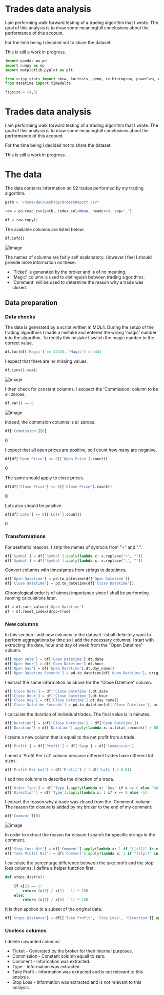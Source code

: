 # Trades data analysis
I am performing walk forward testing of a trading algorithm that I wrote.
The goal of this analysis is to draw some meaningfull conclusions about the performance of this account.

For the time being I decided not to share the dataset.

This is still a work in progress.
```python
import pandas as pd
import numpy as np
import matplotlib.pyplot as plt

from scipy.stats import skew, kurtosis, geom, rv_histogram, powerlaw, expon
from datetime import timedelta
```
```python
figsize = (4,3)
```
# Trades data analysis
I am performing walk forward testing of a trading algorithm that I wrote.
The goal of this analysis is to draw some meaningfull conclusions about the performance of this account.

For the time being I decided not to share the dataset.

This is still a work in progress.

# The data
The data contains information on 92 trades performed by my trading algorithm.
```python
path = "/home/dev/Desktop/OrdersReport.csv"
```
```python
raw = pd.read_csv(path, index_col=None, header=0, sep=",")
```
```python
df = raw.copy()
```
The available columns are listed below:
```python
df.info()
```
![image](https://github.com/user-attachments/assets/307940c2-a5a2-488b-bcaa-32b43778786d)

The names of columns are fairly self explanatory.
However I feel I should provide more information on these:

- 'Ticket' is generated by the broker and is of no meaning.
- 'Magic' column is used to distinguish between trading algorithms.
- 'Comment' will be used to determine the reason why a trade was closed.

## Data preparation
### Data checks
The data is generated by a script written in MQL4.
During the setup of the trading algorithms I made a mistake and entered the wrong 'magic' number into the algorithm.
To rectify this mistake I switch the magic number to the correct value.
```python
df.loc[df['Magic'] == 12345, 'Magic'] = 4444
```
I expect that there are no missing values.
```python
df.isna().sum()
```
![image](https://github.com/user-attachments/assets/374ff644-4489-4fa7-b1ed-c18d34ed47d9)

I then check for constant columns. I excpect the 'Commission' column to be all zeroes.
```python
df.var() == 0
```
![image](https://github.com/user-attachments/assets/eaa17ec3-b048-4c09-8bf3-f292b12d955f)

Indeed, the commision columns is all zeroes.
```python
df['Commission'][0]
```
0

I expect that all open prices are positive, so I count how many are negative.
```python
df[df['Open Price'] <= 0]['Open Price'].count()
```
0

The same should apply to close prices.
```python
df[df['Close Price'] <= 0]['Close Price'].count()
```
0

Lots also should be positive.
```python
df[df['Lots'] <= 0]['Lots'].count()
```
0

### Transformations
For aesthetic reasons, I strip the names of symbols from "+" and ".".
```python
df['Symbol'] = df['Symbol'].apply(lambda x: x.replace("+", ""))
df['Symbol'] = df['Symbol'].apply(lambda x: x.replace(".", ""))
```
Convert columns with timestamps from strings to datetimes.
```python
df['Open Datetime'] = pd.to_datetime(df['Open Datetime'])
df['Close Datetime'] = pd.to_datetime(df['Close Datetime'])
```
Chronological order is of utmost importance since I shall be performing running calculations later.
```python
df = df.sort_values('Open Datetime')
df = df.reset_index(drop=True)
````
### New columns
In this section I add new columns to the dataset.
I shall definitely want to perform aggregations by time so I add the necessary columns.
I start with extracting the date, hour and day of week from the "Open Datetime" column.
```python
df['Open Date'] = df['Open Datetime'].dt.date
df['Open Hour'] = df['Open Datetime'].dt.hour    
df['Open Day'] = df['Open Datetime'].dt.day_name()
df['Open Datetime Seconds'] = pd.to_datetime(df['Open Datetime'], origin='unix').astype('int')
```
I extract the same information as above for the "Close Datetime" column.
```python
df['Close Date'] = df['Close Datetime'].dt.date
df['Close Hour'] = df['Close Datetime'].dt.hour    
df['Close Day'] = df['Close Datetime'].dt.day_name()
df['Close Datetime Seconds'] = pd.to_datetime(df['Close Datetime'], origin='unix').astype('int')
```
I calculate the duration of individual trades. The final value is in minutes.
```python
df['Duration'] = (df['Close Datetime'] - df['Open Datetime'])
df['Duration'] = df['Duration'].apply(lambda x: x.total_seconds() / 60)
```
I create a new column that is equall to the net profit from a trade.
```python
df['Profit'] = df['Profit'] + df['Swap'] + df['Commission']
```
I need a 'Profit Per Lot' column because different trades have different lot sizes.
```python
df['Profit Per Lot'] = df['Profit'] / ( df['Lots'] / 0.01)
```
I add two columns to describe the direction of a trade.
```python
df['Order Type'] = df['Type'].apply(lambda x: "Buy" if x == 0 else "Sell")
df['Direction'] = df['Type'].apply(lambda x: 1 if x == 0 else -1)
```
I extract the reason why a trade was closed from the 'Comment' column. The reason for closure is added by my broker to the end of my comment:
```python
df['Comment'][0]
```
![image](https://github.com/user-attachments/assets/db8dc70f-96ca-4b86-9a98-f93ab387022e)

In order to extract the reason for closure I search for specific strings in the comment.
```python
df['Stop Loss Hit'] = df['Comment'].apply(lambda x: 1 if "[[sl]]" in x else 0)
df['Take Profit Hit'] = df['Comment'].apply(lambda x: 1 if "[[tp]]" in x else 0)
```
I calculate the percentage difference between the take profit and the stop loss columns. I define a helper function first:
```python
def stops_dist(x):
    
    if x[2] == 1:                
        return (x[0] / x[1] - 1) * 100    
    else:    
        return (x[1] / x[0] - 1) * 100
```
It is then applied to a subset of the original data.
```python
df['Stops Distance'] = df[['Take Profit', 'Stop Loss', 'Direction']].apply(stops_dist, axis=1)
```
### Useless columns
I delete unwanted columns:

- Ticket - Generated by the broker for their internal purposes.
- Commission - Constant column equall to zero.
- Comment - Information was extracted.
- Type - Information was extracted.
- Take Profit - Information was extracted and is not relevant to this analysis.
- Stop Loss - Information was extracted and is not relevant to this analysis.

